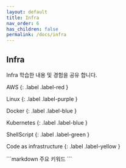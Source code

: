 ```yaml
---
layout: default
title: Infra
nav_order: 6
has_children: false
permalink: /docs/infra
---
```


## Infra
Infra 학습한 내용 및 경험을 공유 합니다.  
<div class="code-example" markdown="1">
AWS
{: .label .label-red }

Linux
{: .label .label-purple }

Docker
{: .label .label-blue }

Kubernetes
{: .label .label-blue }

ShellScript
{: .label .label-green }

Code as infrastructure
{: .label .label-yellow }
</div>
```markdown
주요 키워드
```